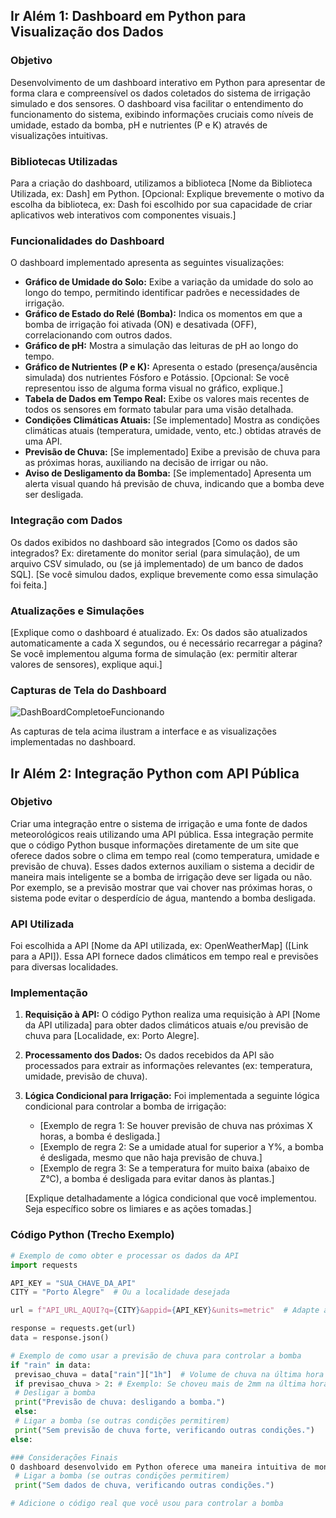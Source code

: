 ## Ir Além 1: Dashboard em Python para Visualização dos Dados

### Objetivo

Desenvolvimento de um dashboard interativo em Python para apresentar de forma clara e compreensível os dados coletados do sistema de irrigação simulado e dos sensores. O dashboard visa facilitar o entendimento do funcionamento do sistema, exibindo informações cruciais como níveis de umidade, estado da bomba, pH e nutrientes (P e K) através de visualizações intuitivas.

### Bibliotecas Utilizadas

Para a criação do dashboard, utilizamos a biblioteca [Nome da Biblioteca Utilizada, ex: Dash] em Python. [Opcional: Explique brevemente o motivo da escolha da biblioteca, ex: Dash foi escolhido por sua capacidade de criar aplicativos web interativos com componentes visuais.]

### Funcionalidades do Dashboard

O dashboard implementado apresenta as seguintes visualizações:
* **Gráfico de Umidade do Solo:** Exibe a variação da umidade do solo ao longo do tempo, permitindo identificar padrões e necessidades de irrigação.
* **Gráfico de Estado do Relé (Bomba):** Indica os momentos em que a bomba de irrigação foi ativada (ON) e desativada (OFF), correlacionando com outros dados.
* **Gráfico de pH:** Mostra a simulação das leituras de pH ao longo do tempo.
* **Gráfico de Nutrientes (P e K):** Apresenta o estado (presença/ausência simulada) dos nutrientes Fósforo e Potássio. [Opcional: Se você representou isso de alguma forma visual no gráfico, explique.]
* **Tabela de Dados em Tempo Real:** Exibe os valores mais recentes de todos os sensores em formato tabular para uma visão detalhada.
* **Condições Climáticas Atuais:** [Se implementado] Mostra as condições climáticas atuais (temperatura, umidade, vento, etc.) obtidas através de uma API.
* **Previsão de Chuva:** [Se implementado] Exibe a previsão de chuva para as próximas horas, auxiliando na decisão de irrigar ou não.
* **Aviso de Desligamento da Bomba:** [Se implementado] Apresenta um alerta visual quando há previsão de chuva, indicando que a bomba deve ser desligada.

### Integração com Dados

Os dados exibidos no dashboard são integrados [Como os dados são integrados? Ex: diretamente do monitor serial (para simulação), de um arquivo CSV simulado, ou (se já implementado) de um banco de dados SQL]. [Se você simulou dados, explique brevemente como essa simulação foi feita.]

### Atualizações e Simulações

[Explique como o dashboard é atualizado. Ex: Os dados são atualizados automaticamente a cada X segundos, ou é necessário recarregar a página? Se você implementou alguma forma de simulação (ex: permitir alterar valores de sensores), explique aqui.]

### Capturas de Tela do Dashboard
![DashBoardCompletoeFuncionando](https://github.com/user-attachments/assets/a50a58ca-055b-48bd-b303-c76cdc0c4fba)

As capturas de tela acima ilustram a interface e as visualizações implementadas no dashboard.


## Ir Além 2: Integração Python com API Pública

### Objetivo

Criar uma integração entre o sistema de irrigação e uma fonte de dados meteorológicos reais utilizando uma API pública. Essa integração permite que o código Python busque informações diretamente de um site que oferece dados sobre o clima em tempo real (como temperatura, umidade e previsão de chuva). Esses dados externos auxiliam o sistema a decidir de maneira mais inteligente se a bomba de irrigação deve ser ligada ou não. Por exemplo, se a previsão mostrar que vai chover nas próximas horas, o sistema pode evitar o desperdício de água, mantendo a bomba desligada.

### API Utilizada

Foi escolhida a API [Nome da API utilizada, ex: OpenWeatherMap] ([Link para a API]). Essa API fornece dados climáticos em tempo real e previsões para diversas localidades.

### Implementação

1.  **Requisição à API:** O código Python realiza uma requisição à API [Nome da API utilizada] para obter dados climáticos atuais e/ou previsão de chuva para [Localidade, ex: Porto Alegre].
2.  **Processamento dos Dados:** Os dados recebidos da API são processados para extrair as informações relevantes (ex: temperatura, umidade, previsão de chuva).
3.  **Lógica Condicional para Irrigação:** Foi implementada a seguinte lógica condicional para controlar a bomba de irrigação:

    * [Exemplo de regra 1: Se houver previsão de chuva nas próximas X horas, a bomba é desligada.]
    * [Exemplo de regra 2: Se a umidade atual for superior a Y%, a bomba é desligada, mesmo que não haja previsão de chuva.]
    * [Exemplo de regra 3: Se a temperatura for muito baixa (abaixo de Z°C), a bomba é desligada para evitar danos às plantas.]

    [Explique detalhadamente a lógica condicional que você implementou. Seja específico sobre os limiares e as ações tomadas.]

### Código Python (Trecho Exemplo)

```python
# Exemplo de como obter e processar os dados da API
import requests

API_KEY = "SUA_CHAVE_DA_API"
CITY = "Porto Alegre"  # Ou a localidade desejada

url = f"API_URL_AQUI?q={CITY}&appid={API_KEY}&units=metric"  # Adapte a URL da API

response = requests.get(url)
data = response.json()

# Exemplo de como usar a previsão de chuva para controlar a bomba
if "rain" in data:
 previsao_chuva = data["rain"]["1h"]  # Volume de chuva na última hora
 if previsao_chuva > 2: # Exemplo: Se choveu mais de 2mm na última hora
 # Desligar a bomba
 print("Previsão de chuva: desligando a bomba.")
 else:
 # Ligar a bomba (se outras condições permitirem)
 print("Sem previsão de chuva forte, verificando outras condições.")
else:

### Considerações Finais
O dashboard desenvolvido em Python oferece uma maneira intuitiva de monitorar e analisar os dados do sistema de irrigação simulado, facilitando a compreensão do seu funcionamento e auxiliando em futuras decisões sobre o manejo da água.
 # Ligar a bomba (se outras condições permitirem)
 print("Sem dados de chuva, verificando outras condições.")

# Adicione o código real que você usou para controlar a bomba
